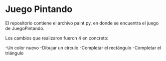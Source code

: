 # Juego Pintando
El repositorio contiene el archivo paint.py, en donde se encuentra el juego de JuegoPintando.

Los cambios que realizaron fueron 4 en concreto:

-Un color nuevo
-Dibujar un círculo
-Completar el rectángulo
-Completar el triángulo
